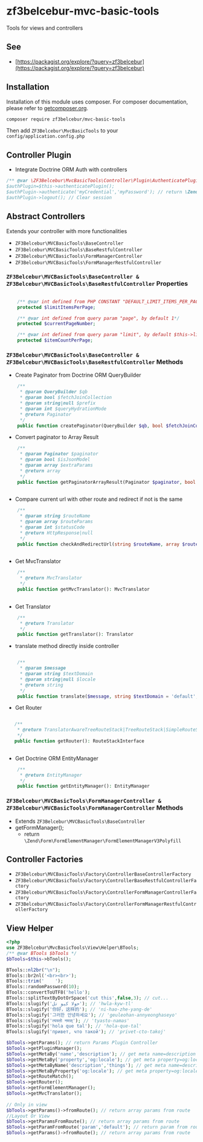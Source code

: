 # zf3belcebur-mvc-basic-tools
Tools for views and controllers

## See
- [https://packagist.org/explore/?query=zf3belcebur](https://packagist.org/explore/?query=zf3belcebur)

## Installation

Installation of this module uses composer. For composer documentation, please refer to
[getcomposer.org](http://getcomposer.org/).

```sh
composer require zf3belcebur/mvc-basic-tools
```

Then add `ZF3Belcebur\MvcBasicTools` to your `config/application.config.php`

## Controller Plugin

- Integrate Doctrine ORM Auth with controllers
```php
/** @var \ZF3Belcebur\MvcBasicTools\Controller\Plugin\AuthenticatePlugin $authPlugin 
$authPlugin=$this->authenticatePlugin();
$authPlugin->authenticate('myCredential','myPassword'); // return \Zend\Authentication\Result
$authPlugin->logout(); // Clear session
```




## Abstract Controllers

Extends your controller with more functionalities

- `ZF3Belcebur\MVCBasicTools\BaseController`
- `ZF3Belcebur\MVCBasicTools\BaseRestfulController`
- `ZF3Belcebur\MVCBasicTools\FormManagerController`
- `ZF3Belcebur\MVCBasicTools\FormManagerRestfulController`

### `ZF3Belcebur\MVCBasicTools\BaseController & ZF3Belcebur\MVCBasicTools\BaseRestfulController` Properties

```php

    /** @var int defined from PHP CONSTANT "DEFAULT_LIMIT_ITEMS_PER_PAGE", if constant is not defined the value is 50 */
    protected $limitItemsPerPage;

    /** @var int defined from query param "page", by default 1*/
    protected $currentPageNumber;

    /** @var int defined from query param "limit", by default $this->limitItemsPerPage*/
    protected $itemCountPerPage;
```



### `ZF3Belcebur\MVCBasicTools\BaseController & ZF3Belcebur\MVCBasicTools\BaseRestfulController`  Methods

- Create Paginator from Doctrine ORM QueryBuilder
```php
    /**
     * @param QueryBuilder $qb
     * @param bool $fetchJoinCollection
     * @param string|null $prefix
     * @param int $queryHydrationMode
     * @return Paginator
     */
    public function createPaginator(QueryBuilder $qb, bool $fetchJoinCollection = false, string $prefix = null, int $queryHydrationMode = Query::HYDRATE_OBJECT): Paginator;
```

- Convert paginator to Array Result
```php
    /**
     * @param Paginator $paginator
     * @param bool $isJsonModel
     * @param array $extraParams
     * @return array
     */
    public function getPaginatorArrayResult(Paginator $paginator, bool $isJsonModel = true, array $extraParams = []): array
    
```

- Compare current url with other route and redirect if not is the same
```php
    /**
     * @param string $routeName
     * @param array $routeParams
     * @param int $statusCode
     * @return HttpResponse|null
     */
    public function checkAndRedirectUrl(string $routeName, array $routeParams = [], int $statusCode = 301): ?HttpResponse
    
```

- Get MvcTranslator
```php
    /**
     * @return MvcTranslator
     */
    public function getMvcTranslator(): MvcTranslator
    
```

- Get Translator
```php
    /**
     * @return Translator
     */
    public function getTranslator(): Translator
```

- translate method directly inside controller
```php

    /**
     * @param $message
     * @param string $textDomain
     * @param string|null $locale
     * @return string
     */
    public function translate($message, string $textDomain = 'default', string $locale = null): string
```
    
- Get Router
```php

   /**
    * @return TranslatorAwareTreeRouteStack|TreeRouteStack|SimpleRouteStack|RouteStackInterface
    */
   public function getRouter(): RouteStackInterface
    
```
    
- Get Doctrine ORM EntityManager
```php
    /**
     * @return EntityManager
     */
    public function getEntityManager(): EntityManager
```


### `ZF3Belcebur\MVCBasicTools\FormManagerController & ZF3Belcebur\MVCBasicTools\FormManagerController` Methods

- Extends `ZF3Belcebur\MVCBasicTools\BaseController`
- getFormManager();
    - return `\Zend\Form\FormElementManager\FormElementManagerV3Polyfill`

## Controller Factories

- `ZF3Belcebur\MVCBasicTools\Factory\ControllerBaseControllerFactory`
- `ZF3Belcebur\MVCBasicTools\Factory\ControllerBaseRestfulControllerFactory`
- `ZF3Belcebur\MVCBasicTools\Factory\ControllerFormManagerControllerFactory`
- `ZF3Belcebur\MVCBasicTools\Factory\ControllerFormManagerRestfulControllerFactory`



## View Helper

```php
<?php 
use ZF3Belcebur\MvcBasicTools\View\Helper\BTools;
/** @var BTools $bTools */
$bTools=$this->bTools();

BTools::nl2br("\n");
BTools::br2nl('<br><br>');
BTools::trim('    ');
BTools::randomPassword(10);
BTools::convertToUTF8('hello');
BTools::splitTextByDotOrSpace('cut this',false,3); // cut...
BTools::slugify('حولا كيو تل'); // 'hwla-kyw-tl'
BTools::slugify('你好，这样的'); // 'ni-hao-zhe-yang-de'
BTools::slugify('그러한 안녕하세요'); // 'geuleohan-annyeonghaseyo'
BTools::slugify('त्यस्तो नमस्'); // 'tyasto-namas'
BTools::slugify('hola que tal'); // 'hola-que-tal'
BTools::slugify('привет, что такой'); // 'privet-cto-takoj'

$bTools->getParams(); // return Params Plugin Controller 
$bTools->getPluginManager(); 
$bTools->getMetaBy('name','description'); // get meta name=description content 
$bTools->getMetaBy('property','og:locale'); // get meta property=og:locale content 
$bTools->getMetaByName('description','things'); // get meta name=description content, if not exist return 'things" 
$bTools->getMetaByProperty('og:locale'); // get meta property=og:locale content
$bTools->getRouteMatch();
$bTools->getRouter();
$bTools->getFormElementManager();
$bTools->getMvcTranslator();
 
// Only in view
$bTools->getParams()->fromRoute(); // return array params from route
//Layout Or View
$bTools->getParamsFromRoute(); // return array params from route
$bTools->getParamFromRoute('param','default'); // return param from route or default value
$bTools->getParams()->fromRoute(); // return array params from route 

```

